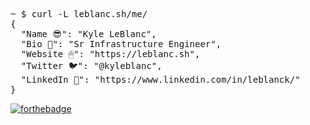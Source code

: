 <!-- <pre>
   __ __  ____   _______  __   ___   _  _______
  / /_\ \/ / /  / __/ _ )/ /  / _ | / |/ / ___/
 /  '_/\  / /__/ _// _  / /__/ __ |/    / /__  
/_/\_\ /_/____/___/____/____/_/ |_/_/|_/\___/  
                                                                                    
</pre> -->

<pre>
~ $ curl -L leblanc.sh/me/
{
  "Name 😎": "Kyle LeBlanc",
  "Bio 🤗": "Sr Infrastructure Engineer",
  "Website 🖱": "https://leblanc.sh",
  "Twitter 🐦": "@kyleblanc",
  "LinkedIn 📎": "https://www.linkedin.com/in/leblanck/"
}
</pre>

[![forthebadge](https://forthebadge.com/images/badges/powered-by-coffee.svg)](https://www.buymeacoffee.com/kyleblanc)

<!-- [![@kyleblanc's Holopin board](https://holopin.me/kyleblanc)](https://holopin.io/@kyleblanc) -->
